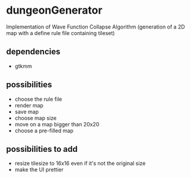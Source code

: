 # dungeonGenerator

Implementation of  Wave Function Collapse Algorithm (generation of a 2D map with a define rule file containing tileset)

## dependencies
- gtkmm

## possibilities
- choose the rule file
- render map
- save map
- choose map size
- move on a map bigger than 20x20
- choose a pre-filled map

## possibilities to add
- resize tilesize to 16x16 even if it's not the original size
- make the UI prettier
